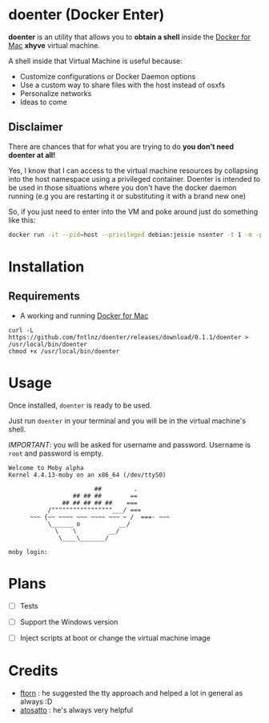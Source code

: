 # doenter (Docker Enter)

**doenter** is an utility that allows you to **obtain a shell** inside the [Docker for Mac](https://docs.docker.com/engine/installation/mac/#/docker-for-mac) **xhyve** virtual machine.

A shell inside that Virtual Machine is useful because:

- Customize configurations or Docker Daemon options
- Use a custom way to share files with the host instead of osxfs
- Personalize networks
- Ideas to come


## Disclaimer

There are chances that for what you are trying to do **you don't need doenter at all!**

Yes, I know that I can access to the virtual machine resources by collapsing into the host namespace using a privileged container.
Doenter is intended to be used in those situations where you don't have the docker daemon running (e.g you are restarting it or substituting it with a brand new one)

So, if you just need to enter into the VM and poke around just do something like this:

```bash
docker run -it --pid=host --privileged debian:jessie nsenter -t 1 -m -p -n
```

# Installation

## Requirements

- A working and running [Docker for Mac](https://docs.docker.com/engine/installation/mac/)

```
curl -L https://github.com/fntlnz/doenter/releases/download/0.1.1/doenter > /usr/local/bin/doenter
chmod +x /usr/local/bin/doenter
```

# Usage

Once installed, `doenter` is ready to be used.

Just run `doenter` in your terminal and you will be in the virtual machine's shell.

*IMPORTANT*: you will be asked for username and password. Username is `root` and password is empty.

```
Welcome to Moby alpha
Kernel 4.4.13-moby on an x86_64 (/dev/ttyS0)

                        ##         .
                  ## ## ##        ==
               ## ## ## ## ##    ===
           /"""""""""""""""""___/ ===
      ~~~ {~~ ~~~~ ~~~ ~~~~ ~~~ ~ /  ===- ~~~
           \______ o           __/
             \    \         __/
              \____\_______/

moby login:
```

# Plans

- [ ] Tests
- [ ] Support the Windows version
- [ ] Inject scripts at boot or change the virtual machine image


# Credits

- [ftorn](https://github.com/ftorn) : he suggested the tty approach and helped a lot in general as always :D
- [atosatto](https://github.com/atosatto) : he's always very helpful

